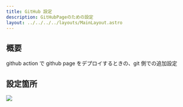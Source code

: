 ```yaml
---
title: GitHub 設定
description: GitHubPageのための設定
layout: ../../../../layouts/MainLayout.astro
---
```


## 概要

github action で github page をデプロイするときの、git 側での追加設定

## 設定箇所

![](/comment-atlatl/images/settings/2023-07-05-21-14-20.png)
